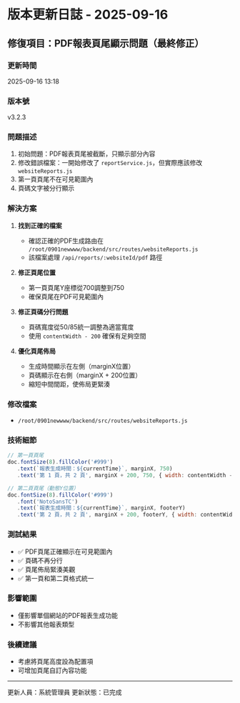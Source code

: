 # 版本更新日誌 - 2025-09-16

## 修復項目：PDF報表頁尾顯示問題（最終修正）

### 更新時間
2025-09-16 13:18

### 版本號
v3.2.3

### 問題描述
1. 初始問題：PDF報表頁尾被截斷，只顯示部分內容
2. 修改錯誤檔案：一開始修改了 `reportService.js`，但實際應該修改 `websiteReports.js`
3. 第一頁頁尾不在可見範圍內
4. 頁碼文字被分行顯示

### 解決方案
1. **找到正確的檔案**
   - 確認正確的PDF生成路由在 `/root/0901newwww/backend/src/routes/websiteReports.js`
   - 該檔案處理 `/api/reports/:websiteId/pdf` 路徑

2. **修正頁尾位置**
   - 第一頁頁尾Y座標從700調整到750
   - 確保頁尾在PDF可見範圍內

3. **修正頁碼分行問題**
   - 頁碼寬度從50/85統一調整為適當寬度
   - 使用 `contentWidth - 200` 確保有足夠空間

4. **優化頁尾佈局**
   - 生成時間顯示在左側（marginX位置）
   - 頁碼顯示在右側（marginX + 200位置）
   - 縮短中間間距，使佈局更緊湊

### 修改檔案
- `/root/0901newwww/backend/src/routes/websiteReports.js`

### 技術細節
```javascript
// 第一頁頁尾
doc.fontSize(8).fillColor('#999')
   .text(`報表生成時間：${currentTime}`, marginX, 750)
   .text('第 1 頁，共 2 頁', marginX + 200, 750, { width: contentWidth - 200, align: 'right' });

// 第二頁頁尾（動態Y位置）
doc.fontSize(8).fillColor('#999')
   .font('NotoSansTC')
   .text(`報表生成時間：${currentTime}`, marginX, footerY)
   .text('第 2 頁，共 2 頁', marginX + 200, footerY, { width: contentWidth - 200, align: 'right' });
```

### 測試結果
- ✅ PDF頁尾正確顯示在可見範圍內
- ✅ 頁碼不再分行
- ✅ 頁尾佈局緊湊美觀
- ✅ 第一頁和第二頁格式統一

### 影響範圍
- 僅影響單個網站的PDF報表生成功能
- 不影響其他報表類型

### 後續建議
- 考慮將頁尾高度設為配置項
- 可增加頁尾自訂內容功能

---
更新人員：系統管理員
更新狀態：已完成